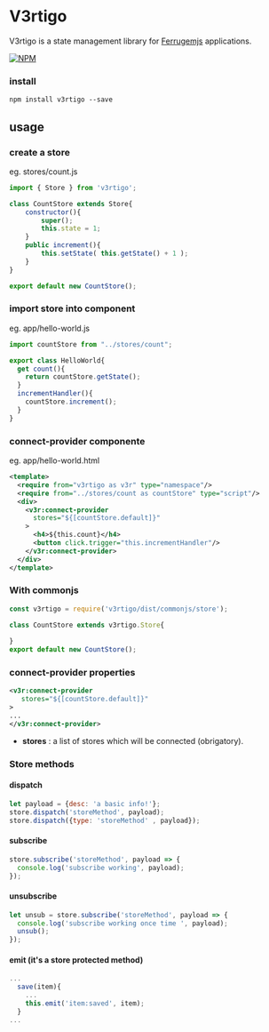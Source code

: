 # V3rtigo

V3rtigo is a state management library for [Ferrugemjs](https://ferrugemjs.github.io/home-page/) applications.

[![NPM](https://nodei.co/npm/v3rtigo.png?downloads=true&downloadRank=true&stars=true)](https://nodei.co/npm/v3rtigo/)

### install

```
npm install v3rtigo --save
```

## usage

### create a store

eg. stores/count.js
``` javascript
import { Store } from 'v3rtigo';

class CountStore extends Store{
    constructor(){
        super();
        this.state = 1;
    }
    public increment(){
        this.setState( this.getState() + 1 );
    }
}

export default new CountStore();

```

### import store into component

eg. app/hello-world.js
``` javascript
import countStore from "../stores/count";

export class HelloWorld{
  get count(){
    return countStore.getState();
  }
  incrementHandler(){
    countStore.increment();
  }
}

```

### connect-provider componente

eg. app/hello-world.html

``` xml
<template>
  <require from="v3rtigo as v3r" type="namespace"/>
  <require from="../stores/count as countStore" type="script"/>
  <div>
    <v3r:connect-provider
      stores="${[countStore.default]}"
    >
      <h4>${this.count}</h4>
      <button click.trigger="this.incrementHandler"/>
    </v3r:connect-provider>
  </div>
</template>
```

### With commonjs
``` js
const v3rtigo = require('v3rtigo/dist/commonjs/store');

class CountStore extends v3rtigo.Store{
  
}
export default new CountStore();
```
### connect-provider properties

``` xml
<v3r:connect-provider 
   stores="${[countStore.default]}"
>
...
</v3r:connect-provider>
```

- **stores** : a list of stores which will be connected (obrigatory).

### Store methods

#### dispatch
``` javascript
let payload = {desc: 'a basic info!'};
store.dispatch('storeMethod', payload);
store.dispatch({type: 'storeMethod' , payload});
```

#### subscribe
``` javascript
store.subscribe('storeMethod', payload => {
  console.log('subscribe working', payload);
});
```

#### unsubscribe
``` javascript
let unsub = store.subscribe('storeMethod', payload => {
  console.log('subscribe working once time ', payload);
  unsub();
});
```

#### emit (it's a store protected method)
``` javascript
...
  save(item){
    ...
    this.emit('item:saved', item);
  }
...
```